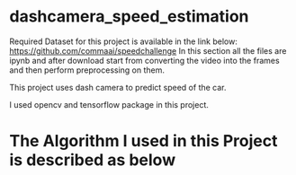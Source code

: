 # dashcamera_speed_estimation
Required Dataset for this project is available in the link below:
https://github.com/commaai/speedchallenge
In this section all the files are ipynb and after download start from converting the video into the frames and then perform preprocessing on them.

This project uses dash camera to predict  speed of the car.

I used opencv and tensorflow package in this project.


# The Algorithm I used in this Project is described as below
